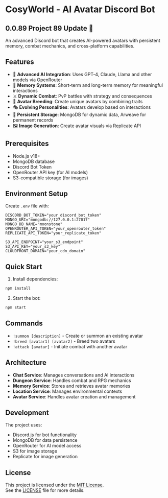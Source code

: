 # CosyWorld - AI Avatar Discord Bot

## 0.0.89 Project 89 Update 🌟

An advanced Discord bot that creates AI-powered avatars with persistent memory, combat mechanics, and cross-platform capabilities.

## Features

- 🤖 **Advanced AI Integration**: Uses GPT-4, Claude, Llama and other models via OpenRouter
- 🧠 **Memory Systems**: Short-term and long-term memory for meaningful interactions
- ⚔️ **Dynamic Combat**: PvP battles with strategy and consequences
- 🧬 **Avatar Breeding**: Create unique avatars by combining traits
- 🎭 **Evolving Personalities**: Avatars develop based on interactions
- 💾 **Persistent Storage**: MongoDB for dynamic data, Arweave for permanent records
- 🖼️ **Image Generation**: Create avatar visuals via Replicate API

## Prerequisites

- Node.js v18+
- MongoDB database
- Discord Bot Token
- OpenRouter API key (for AI models)
- S3-compatible storage (for images)

## Environment Setup

Create `.env` file with:

```env
DISCORD_BOT_TOKEN="your_discord_bot_token"
MONGO_URI="mongodb://127.0.0.1:27017"
MONGO_DB_NAME="moonstone"
OPENROUTER_API_TOKEN="your_openrouter_token"
REPLICATE_API_TOKEN="your_replicate_token"

S3_API_ENDPOINT="your_s3_endpoint"
S3_API_KEY="your_s3_key"
CLOUDFRONT_DOMAIN="your_cdn_domain"
```

## Quick Start

1. Install dependencies:
```bash
npm install
```

2. Start the bot:
```bash
npm start
```

## Commands

- `!summon [description]` - Create or summon an existing avatar
- `!breed [avatar1] [avatar2]` - Breed two avatars
- `!attack [avatar]` - Initiate combat with another avatar

## Architecture

- **Chat Service**: Manages conversations and AI interactions
- **Dungeon Service**: Handles combat and RPG mechanics
- **Memory Service**: Stores and retrieves avatar memories
- **Location Service**: Manages environmental contexts
- **Avatar Service**: Handles avatar creation and management

## Development

The project uses:
- Discord.js for bot functionality
- MongoDB for data persistence
- OpenRouter for AI model access
- S3 for image storage
- Replicate for image generation

## License

This project is licensed under the [MIT License](LICENSE).  
See the [LICENSE](LICENSE) file for more details.
